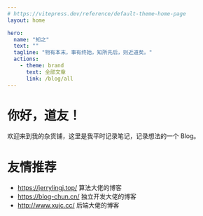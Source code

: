 ```yaml
---
# https://vitepress.dev/reference/default-theme-home-page
layout: home

hero:
  name: "知之"
  text: ""
  tagline: "物有本末，事有终始，知所先后，则近道矣。"
  actions:
    - theme: brand
      text: 全部文章
      link: /blog/all
---
```


# 你好，道友！

欢迎来到我的杂货铺，这里是我平时记录笔记，记录想法的一个 Blog。


# 友情推荐

- https://jerrylingj.top/ 算法大佬的博客
- https://blog-chun.cn/ 独立开发大佬的博客
- http://www.xujc.cc/  后端大佬的博客


